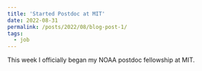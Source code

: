 ```yaml
---
title: 'Started Postdoc at MIT'
date: 2022-08-31
permalink: /posts/2022/08/blog-post-1/
tags:
  - job
---
```


This week I officially began my NOAA postdoc fellowship at MIT.
